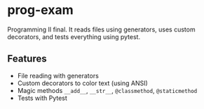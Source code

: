 # prog-exam

 Programming II final. It reads files using generators, uses custom decorators, and tests everything using pytest.

## Features
- File reading with generators
- Custom decorators to color text (using ANSI)
- Magic methods `__add__`, `__str__`, `@classmethod`, `@staticmethod`
- Tests with Pytest
